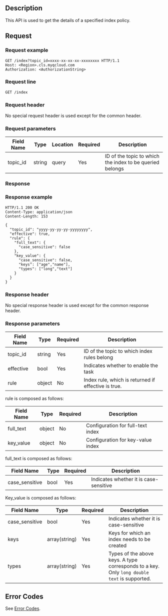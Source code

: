## Description

This API is used to get the details of a specified index policy.

## Request

### Request example

```
GET /index?topic_id=xxxx-xx-xx-xx-xxxxxxxx HTTP/1.1
Host: <Region>.cls.myqcloud.com
Authorization: <AuthorizationString>

```

### Request line

```
GET /index
```

### Request header

No special request header is used except for the common header.

### Request parameters

| Field Name | Type | Location | Required | Description |
|---------------|--------|-------|---------|---------------------------|
| topic_id      | string | query | Yes | ID of the topic to which the index to be queried belongs |

### Response

### Response example

```
HTTP/1.1 200 OK
Content-Type: application/json
Content-Length: 153

{
  "topic_id": "yyyy-yy-yy-yy-yyyyyyyy",
  "effective": true,
  "rule": {
    "full_text": {
      "case_sensitive": false
    },
    "key_value": {
      "case_sensitive": false,
      "keys": ["age","name"],
      "types": ["long","text"]
    }
  }
}
```

### Response header

No special response header is used except for the common response header.

### Response parameters

| Field Name | Type | Required | Description |
|------------|--------|---------|-------------------------------|
| topic_id   | string | Yes | ID of the topic to which index rules belong |
| effective  | bool   | Yes | Indicates whether to enable the task |
| rule       | object | No | Index rule, which is returned if effective is true. |

rule is composed as follows:

| Field Name | Type | Required | Description |
|------------|--------|---------|-------------------------------|
| full_text  | object | No | Configuration for full-text index |
| key_value  | object | No | Configuration for key-value index |

full_text is composed as follows:

| Field Name | Type | Required | Description |
|------------|--------|---------|-------------------------------|
| case_sensitive | bool | Yes | Indicates whether it is case-sensitive |

Key_value is composed as follows:

| Field Name | Type | Required | Description |
|------------|--------|---------|-------------------------------|
| case_sensitive | bool | Yes | Indicates whether it is case-sensitive |
| keys | array(string) | Yes | Keys for which an index needs to be created |
| types| array(string) | Yes | Types of the above keys. A type corresponds to a key. Only ```long double text``` is supported. |

## Error Codes

See [Error Codes](https://cloud.tencent.com/document/product/614/12402).

